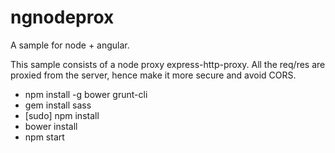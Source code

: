 # ngnodeprox
A sample for node + angular.

This sample consists of a node proxy express-http-proxy. All the req/res are proxied from the server, hence make it more secure and avoid CORS.

- npm install -g bower grunt-cli
- gem install sass
- [sudo] npm install
- bower install
- npm start
